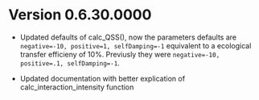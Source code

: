 # Version  0.6.30.0000

* Updated defaults of calc_QSS(), now the parameters defaults are `negative=-10, positive=1, selfDamping=-1` 
equivalent to a ecological transfer efficieny of 10%.
Previusly they were `negative=-10, positive=.1, selfDamping=-1`.

* Updated documentation with better explication of calc_interaction_intensity function
